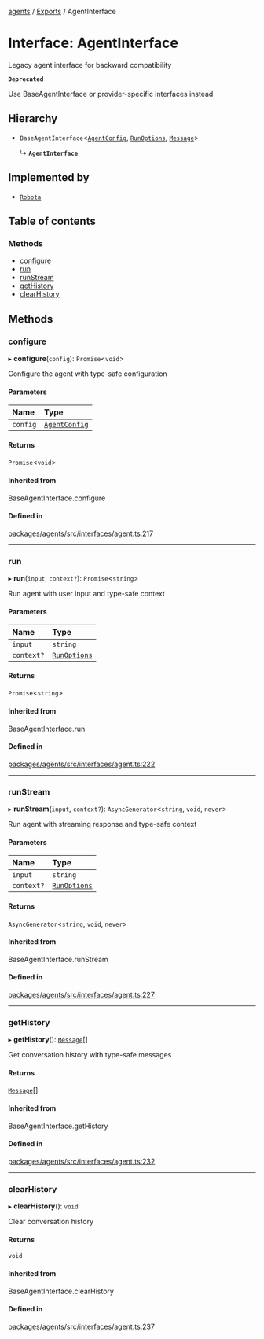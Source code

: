 <!-- 
 ⚠️  AUTO-GENERATED FILE - DO NOT EDIT MANUALLY
 This file is automatically generated by scripts/docs-generator.js
 To make changes, edit the source TypeScript files or update the generator script
-->

[agents](../../) / [Exports](../modules) / AgentInterface

# Interface: AgentInterface

Legacy agent interface for backward compatibility

**`Deprecated`**

Use BaseAgentInterface or provider-specific interfaces instead

## Hierarchy

- `BaseAgentInterface`\<[`AgentConfig`](AgentConfig), [`RunOptions`](RunOptions), [`Message`](../modules#message)\>

  ↳ **`AgentInterface`**

## Implemented by

- [`Robota`](../classes/Robota)

## Table of contents

### Methods

- [configure](AgentInterface#configure)
- [run](AgentInterface#run)
- [runStream](AgentInterface#runstream)
- [getHistory](AgentInterface#gethistory)
- [clearHistory](AgentInterface#clearhistory)

## Methods

### configure

▸ **configure**(`config`): `Promise`\<`void`\>

Configure the agent with type-safe configuration

#### Parameters

| Name | Type |
| :------ | :------ |
| `config` | [`AgentConfig`](AgentConfig) |

#### Returns

`Promise`\<`void`\>

#### Inherited from

BaseAgentInterface.configure

#### Defined in

[packages/agents/src/interfaces/agent.ts:217](https://github.com/woojubb/robota/blob/87419dbb26faf50d7f1d60ae717fbe215743d1f6/packages/agents/src/interfaces/agent.ts#L217)

___

### run

▸ **run**(`input`, `context?`): `Promise`\<`string`\>

Run agent with user input and type-safe context

#### Parameters

| Name | Type |
| :------ | :------ |
| `input` | `string` |
| `context?` | [`RunOptions`](RunOptions) |

#### Returns

`Promise`\<`string`\>

#### Inherited from

BaseAgentInterface.run

#### Defined in

[packages/agents/src/interfaces/agent.ts:222](https://github.com/woojubb/robota/blob/87419dbb26faf50d7f1d60ae717fbe215743d1f6/packages/agents/src/interfaces/agent.ts#L222)

___

### runStream

▸ **runStream**(`input`, `context?`): `AsyncGenerator`\<`string`, `void`, `never`\>

Run agent with streaming response and type-safe context

#### Parameters

| Name | Type |
| :------ | :------ |
| `input` | `string` |
| `context?` | [`RunOptions`](RunOptions) |

#### Returns

`AsyncGenerator`\<`string`, `void`, `never`\>

#### Inherited from

BaseAgentInterface.runStream

#### Defined in

[packages/agents/src/interfaces/agent.ts:227](https://github.com/woojubb/robota/blob/87419dbb26faf50d7f1d60ae717fbe215743d1f6/packages/agents/src/interfaces/agent.ts#L227)

___

### getHistory

▸ **getHistory**(): [`Message`](../modules#message)[]

Get conversation history with type-safe messages

#### Returns

[`Message`](../modules#message)[]

#### Inherited from

BaseAgentInterface.getHistory

#### Defined in

[packages/agents/src/interfaces/agent.ts:232](https://github.com/woojubb/robota/blob/87419dbb26faf50d7f1d60ae717fbe215743d1f6/packages/agents/src/interfaces/agent.ts#L232)

___

### clearHistory

▸ **clearHistory**(): `void`

Clear conversation history

#### Returns

`void`

#### Inherited from

BaseAgentInterface.clearHistory

#### Defined in

[packages/agents/src/interfaces/agent.ts:237](https://github.com/woojubb/robota/blob/87419dbb26faf50d7f1d60ae717fbe215743d1f6/packages/agents/src/interfaces/agent.ts#L237)

